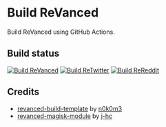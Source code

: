 # Build ReVanced

Build ReVanced using GitHub Actions.

## Build status

[![Build ReVanced](https://github.com/vietanhbui2000/build-revanced/actions/workflows/build-revanced.yml/badge.svg)](https://github.com/vietanhbui2000/build-revanced/actions/workflows/build-revanced.yml)
[![Build ReTwitter](https://github.com/vietanhbui2000/build-revanced/actions/workflows/build-retwitter.yml/badge.svg)](https://github.com/vietanhbui2000/build-revanced/actions/workflows/build-retwitter.yml)
[![Build ReReddit](https://github.com/vietanhbui2000/build-revanced/actions/workflows/build-rereddit.yml/badge.svg)](https://github.com/vietanhbui2000/build-revanced/actions/workflows/build-rereddit.yml)

## Credits

- [revanced-build-template](https://github.com/n0k0m3/revanced-build-template) by [n0k0m3](https://github.com/n0k0m3)
- [revanced-magisk-module](https://github.com/j-hc/revanced-magisk-module) by [j-hc](https://github.com/j-hc)
